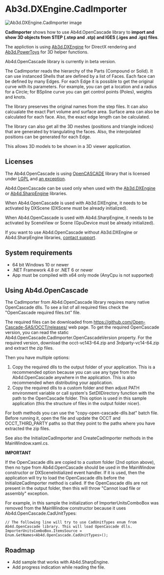 # Ab3d.DXEngine.CadImporter

![Ab3d.DXEngine.CadImporter image](https://www.ab4d.com/Images/CadImporter/CadImporter_0_1.png)

**CadImporter** shows how to use Ab4d.OpenCascade library to **import and show 3D objects from STEP (.step and .stp) and IGES (.iges and .igs) files**.

The appliction is using [Ab3d.DXEngine](https://www.ab4d.com/DXEngine.aspx) for DirectX rendering and [Ab3d.PowerToys](https://www.ab4d.com/PowerToys.aspx) for 3D helper functions.

Ab4d.OpenCascade library is currently in beta version.

The CadImporter reads the hierarchy of the Parts (Compound or Solid). It can use instanced Shells that are defined by a list of Faces. 
Each face can be defined by many Edges. For each Edge it is possible to get the original curve with its parameters. 
For example, you can get a location and a radius for a Circle; for BSpline curve you can get control points (Poles), weights and knots.

The library preserves the original names from the step files. It can also calcualate the exact Part volume and surface area. 
Surface area can also be calculated for each face. Also, the exact edge length can be calculated.

The library can also get all the 3D meshes (positions and triangle indices) that are generated by triangulating the faces.
Also, the interpolated positions can be generated for each Edge.

This allows 3D models to be shown in a 3D viewer application.

## Licenses

The Ab4d.OpenCascade is using [OpenCASCADE](https://dev.opencascade.org/) library that is licensed under [LGPL](https://github.com/Open-Cascade-SAS/OCCT/blob/master/LICENSE_LGPL_21.txt) and [an exception](https://github.com/Open-Cascade-SAS/OCCT/blob/master/OCCT_LGPL_EXCEPTION.txt).

Ab4d.OpenCascade can be used only when used with the [Ab3d.DXEngine](https://www.ab4d.com/DXEngine.aspx) or [Ab4d.SharpEngine](https://www.ab4d.com/SharpEngine.aspx) libraries.

When Ab4d.OpenCascade is used with Ab3d.DXEngine, it needs to be activated by DXScene (DXScene must be already initialized).

When Ab4d.OpenCascade is used with Ab4d.SharpEngine, it needs to be activated by SceneView or Scene (GpuDevice must be already initialized).

If you want to use Ab4d.OpenCascade without Ab3d.DXEngine or Ab4d.SharpEngine libraries, [contact support](https://www.ab4d.com/Feedback.aspx?Subject=OpenCascace_license).

## System requirements
- 64 bit Windows 10 or newer
- .NET Framework 4.8 or .NET 6 or newer
- App must be compiled with x64 only mode (AnyCpu is not supported)


## Using Ab4d.OpenCascade

The CadImporter from Ab4d.OpenCascade library requires many native OpenCascade dlls.
To see a list of all required files check the "OpenCascade required files.txt" file.

The required files can be downloaded from https://github.com/Open-Cascade-SAS/OCCT/releases/ web page.
To get the required OpenCascade version, you can read the static Ab4d.OpenCascade.CadImporter.OpenCascadeVersion property.
For the required version, download the occt-vc143-64.zip and 3rdparty-vc14-64.zip and extract the zip files.

Then you have multiple options:

1. Copy the required dlls to the output folder of your application. This is a recommended option because you can use any type from the Ab4d.OpenCascade anywhere in the application. This is also recommended when distributing your application.
2. Copy the required dlls to a custom folder and then adjust PATH environment variable or call system's SetDllDirectory function with the path to the OpenCascade folder. This option is used in this sample application (this the structure of files in the output folder nicer).

For both methods you can use the "copy-open-cascade-dlls.bat" batch file.
Before running it, open the file and update the OCCT and OCCT_THIRD_PARTY paths so that they point to the paths where you have extracted the zip files.

See also the InitializeCadImporter and CreateCadImporter methods in the MainWindow.xaml.cs.

**IMPORTANT**

If the OpenCascade dlls are copied to a custom folder (2nd option above), then 
no type from Ab4d.OpenCascade should be used in the MainWindow constructor or DXSceneInitialized event handler.
If it is used, then the application will try to load the OpenCascade dlls before the InitializeCadImporter method is called.
If the OpenCascade dlls are not present in the output folder, then this will throw "Cannot load file or assembly" exception.

For example, in this sample the initialization of ImporterUnitsComboBox was removed from the MainWindow constructor because it uses Ab4d.OpenCascade.CadUnitTypes:
    
    // The following line will try to use CadUnitTypes enum from Ab4d.OpenCascade library. This will load OpenCascade dlls.
    ImporterUnitsComboBox.ItemsSource = Enum.GetNames<Ab4d.OpenCascade.CadUnitTypes>();

## Roadmap

- Add sample that works with Ab4d.SharpEngine.
- Add progress indication while reading the file.